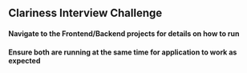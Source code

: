## Clariness Interview Challenge

#### Navigate to the Frontend/Backend projects for details on how to run
#### Ensure both are running at the same time for application to work as expected
